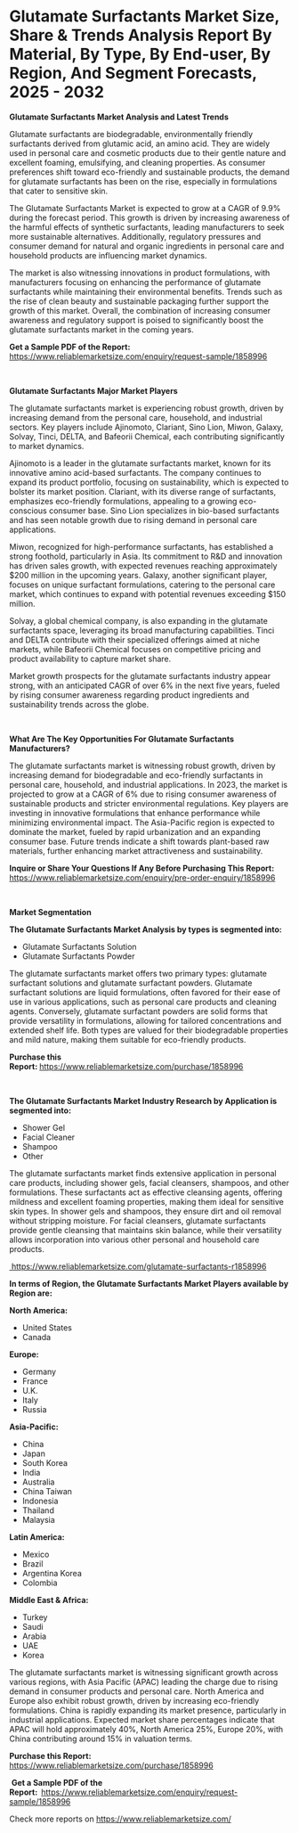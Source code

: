 <p><h1>Glutamate Surfactants Market Size, Share & Trends Analysis Report By Material, By Type, By End-user, By Region, And Segment Forecasts, 2025 - 2032</h1></p><p><strong>Glutamate Surfactants Market Analysis and Latest Trends</strong></p>
<p><p>Glutamate surfactants are biodegradable, environmentally friendly surfactants derived from glutamic acid, an amino acid. They are widely used in personal care and cosmetic products due to their gentle nature and excellent foaming, emulsifying, and cleaning properties. As consumer preferences shift toward eco-friendly and sustainable products, the demand for glutamate surfactants has been on the rise, especially in formulations that cater to sensitive skin.</p><p>The Glutamate Surfactants Market is expected to grow at a CAGR of 9.9% during the forecast period. This growth is driven by increasing awareness of the harmful effects of synthetic surfactants, leading manufacturers to seek more sustainable alternatives. Additionally, regulatory pressures and consumer demand for natural and organic ingredients in personal care and household products are influencing market dynamics.</p><p>The market is also witnessing innovations in product formulations, with manufacturers focusing on enhancing the performance of glutamate surfactants while maintaining their environmental benefits. Trends such as the rise of clean beauty and sustainable packaging further support the growth of this market. Overall, the combination of increasing consumer awareness and regulatory support is poised to significantly boost the glutamate surfactants market in the coming years.</p></p>
<p><strong>Get a Sample PDF of the Report:&nbsp;</strong> <a href="https://www.reliablemarketsize.com/enquiry/request-sample/1858996?utm_campaign=2889&utm_medium=2&utm_source=Github&utm_content=ia&utm_term=03042025&utm_id=glutamate-surfactants">https://www.reliablemarketsize.com/enquiry/request-sample/1858996</a></p>
<p>&nbsp;</p>
<p><strong>Glutamate Surfactants Major Market Players</strong></p>
<p><p>The glutamate surfactants market is experiencing robust growth, driven by increasing demand from the personal care, household, and industrial sectors. Key players include Ajinomoto, Clariant, Sino Lion, Miwon, Galaxy, Solvay, Tinci, DELTA, and Bafeorii Chemical, each contributing significantly to market dynamics.</p><p>Ajinomoto is a leader in the glutamate surfactants market, known for its innovative amino acid-based surfactants. The company continues to expand its product portfolio, focusing on sustainability, which is expected to bolster its market position. Clariant, with its diverse range of surfactants, emphasizes eco-friendly formulations, appealing to a growing eco-conscious consumer base. Sino Lion specializes in bio-based surfactants and has seen notable growth due to rising demand in personal care applications.</p><p>Miwon, recognized for high-performance surfactants, has established a strong foothold, particularly in Asia. Its commitment to R&D and innovation has driven sales growth, with expected revenues reaching approximately $200 million in the upcoming years. Galaxy, another significant player, focuses on unique surfactant formulations, catering to the personal care market, which continues to expand with potential revenues exceeding $150 million.</p><p>Solvay, a global chemical company, is also expanding in the glutamate surfactants space, leveraging its broad manufacturing capabilities. Tinci and DELTA contribute with their specialized offerings aimed at niche markets, while Bafeorii Chemical focuses on competitive pricing and product availability to capture market share.</p><p>Market growth prospects for the glutamate surfactants industry appear strong, with an anticipated CAGR of over 6% in the next five years, fueled by rising consumer awareness regarding product ingredients and sustainability trends across the globe.</p></p>
<p>&nbsp;</p>
<p><strong>What Are The Key Opportunities For Glutamate Surfactants Manufacturers?</strong></p>
<p><p>The glutamate surfactants market is witnessing robust growth, driven by increasing demand for biodegradable and eco-friendly surfactants in personal care, household, and industrial applications. In 2023, the market is projected to grow at a CAGR of 6% due to rising consumer awareness of sustainable products and stricter environmental regulations. Key players are investing in innovative formulations that enhance performance while minimizing environmental impact. The Asia-Pacific region is expected to dominate the market, fueled by rapid urbanization and an expanding consumer base. Future trends indicate a shift towards plant-based raw materials, further enhancing market attractiveness and sustainability.</p></p>
<p><strong>Inquire or Share Your Questions If Any Before Purchasing This Report:</strong> <a href="https://www.reliablemarketsize.com/enquiry/pre-order-enquiry/1858996?utm_campaign=2889&utm_medium=2&utm_source=Github&utm_content=ia&utm_term=03042025&utm_id=glutamate-surfactants">https://www.reliablemarketsize.com/enquiry/pre-order-enquiry/1858996</a></p>
<p>&nbsp;</p>
<p><strong>Market Segmentation</strong></p>
<p><strong>The Glutamate Surfactants Market Analysis by types is segmented into:</strong></p>
<p><ul><li>Glutamate Surfactants Solution</li><li>Glutamate Surfactants Powder</li></ul></p>
<p><p>The glutamate surfactants market offers two primary types: glutamate surfactant solutions and glutamate surfactant powders. Glutamate surfactant solutions are liquid formulations, often favored for their ease of use in various applications, such as personal care products and cleaning agents. Conversely, glutamate surfactant powders are solid forms that provide versatility in formulations, allowing for tailored concentrations and extended shelf life. Both types are valued for their biodegradable properties and mild nature, making them suitable for eco-friendly products.</p></p>
<p><strong>Purchase this Report:&nbsp;</strong><a href="https://www.reliablemarketsize.com/purchase/1858996?utm_campaign=2889&utm_medium=2&utm_source=Github&utm_content=ia&utm_term=03042025&utm_id=glutamate-surfactants">https://www.reliablemarketsize.com/purchase/1858996</a></p>
<p>&nbsp;</p>
<p><strong>The Glutamate Surfactants Market Industry Research by Application is segmented into:</strong></p>
<p><ul><li>Shower Gel</li><li>Facial Cleaner</li><li>Shampoo</li><li>Other</li></ul></p>
<p><p>The glutamate surfactants market finds extensive application in personal care products, including shower gels, facial cleansers, shampoos, and other formulations. These surfactants act as effective cleansing agents, offering mildness and excellent foaming properties, making them ideal for sensitive skin types. In shower gels and shampoos, they ensure dirt and oil removal without stripping moisture. For facial cleansers, glutamate surfactants provide gentle cleansing that maintains skin balance, while their versatility allows incorporation into various other personal and household care products.</p></p>
<p><a href="https://www.reliablemarketsize.com/glutamate-surfactants-r1858996?utm_campaign=2889&utm_medium=2&utm_source=Github&utm_content=ia&utm_term=03042025&utm_id=glutamate-surfactants">&nbsp;https://www.reliablemarketsize.com/glutamate-surfactants-r1858996</a></p>
<p><strong>In terms of Region, the Glutamate Surfactants Market Players available by Region are:</strong></p>
<p>
    <p> <strong> North America: </strong>
        <ul>
            <li>United States</li>
            <li>Canada</li>
        </ul>
        </p> 
    <p> <strong> Europe: </strong>
        <ul>
            <li>Germany</li>
            <li>France</li>
            <li>U.K.</li>
            <li>Italy</li>
            <li>Russia</li>
        </ul>
        </p> 
    <p> <strong> Asia-Pacific: </strong>
        <ul>
            <li>China</li>
            <li>Japan</li>
            <li>South Korea</li>
            <li>India</li>
            <li>Australia</li>
            <li>China Taiwan</li>
            <li>Indonesia</li>
            <li>Thailand</li>
            <li>Malaysia</li>
        </ul>
        </p> 
    <p> <strong> Latin America: </strong>
        <ul>
            <li>Mexico</li>
            <li>Brazil</li>
            <li>Argentina Korea</li>
            <li>Colombia</li>
        </ul>
        </p> 
    <p> <strong> Middle East & Africa: </strong>
        <ul>
            <li>Turkey</li>
            <li>Saudi</li>
            <li>Arabia</li>
            <li>UAE</li>
            <li>Korea</li>
        </ul>
    </p>
    </p>
<p><p>The glutamate surfactants market is witnessing significant growth across various regions, with Asia Pacific (APAC) leading the charge due to rising demand in consumer products and personal care. North America and Europe also exhibit robust growth, driven by increasing eco-friendly formulations. China is rapidly expanding its market presence, particularly in industrial applications. Expected market share percentages indicate that APAC will hold approximately 40%, North America 25%, Europe 20%, with China contributing around 15% in valuation terms.</p></p>
<p><strong>Purchase this Report: </strong><a href="https://www.reliablemarketsize.com/purchase/1858996?utm_campaign=2889&utm_medium=2&utm_source=Github&utm_content=ia&utm_term=03042025&utm_id=glutamate-surfactants">https://www.reliablemarketsize.com/purchase/1858996</a></p>
<p>&nbsp;<strong>Get a Sample PDF of the Report:&nbsp;&nbsp;</strong><a href="https://www.reliablemarketsize.com/enquiry/request-sample/1858996?utm_campaign=2889&utm_medium=2&utm_source=Github&utm_content=ia&utm_term=03042025&utm_id=glutamate-surfactants">https://www.reliablemarketsize.com/enquiry/request-sample/1858996</a></p>
<p><strong></strong></p>
<p>Check more reports on <a href="https://www.reliablemarketsize.com/?utm_campaign=2889&utm_medium=2&utm_source=Github&utm_content=ia&utm_term=03042025&utm_id=glutamate-surfactants">https://www.reliablemarketsize.com/</a></p>